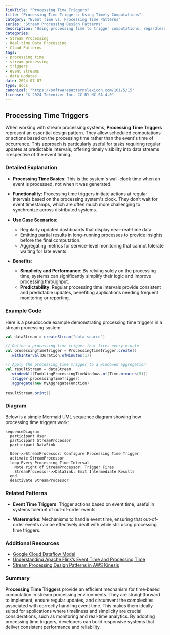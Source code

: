 ```yaml
---
linkTitle: "Processing Time Triggers"
title: "Processing Time Triggers: Using Timely Computations"
category: "Event Time vs. Processing Time Patterns"
series: "Stream Processing Design Patterns"
description: "Using processing time to trigger computations, regardless of event time, useful for tasks that require regular updates."
categories:
- Stream Processing
- Real-time Data Processing
- Cloud Patterns
tags:
- processing time
- stream processing
- triggers
- event streams
- data updates
date: 2024-07-07
type: docs
canonical: "https://softwarepatternslexicon.com/101/5/15"
license: "© 2024 Tokenizer Inc. CC BY-NC-SA 4.0"
---
```


## Processing Time Triggers

When working with stream processing systems, **Processing Time Triggers** represent an essential design pattern. They allow scheduled computations or actions based on the processing time rather than the event's time of occurrence. This approach is particularly useful for tasks requiring regular updates at predictable intervals, offering timely visibility into data streams irrespective of the event timing.

### Detailed Explanation

- **Processing Time Basics**: This is the system's wall-clock time when an event is processed, not when it was generated.
  
- **Functionality**: Processing time triggers initiate actions at regular intervals based on the processing system's clock. They don’t wait for event timestamps, which are often much more challenging to synchronize across distributed systems.

- **Use Case Scenarios**: 
  - Regularly updated dashboards that display near-real-time data.
  - Emitting partial results in long-running processes to provide insights before the final computation.
  - Aggregating metrics for service-level monitoring that cannot tolerate waiting for late events.

- **Benefits**:
  - **Simplicity and Performance**: By relying solely on the processing time, systems can significantly simplify their logic and improve processing throughput.
  - **Predictability**: Regular processing time intervals provide consistent and predictable updates, benefiting applications needing frequent monitoring or reporting.

### Example Code

Here is a pseudocode example demonstrating processing time triggers in a stream processing system:

```scala
val dataStream = createStream("data-source")

// Define a processing time trigger that fires every minute
val processingTimeTrigger = ProcessingTimeTrigger.create()
  .withInterval(Duration.ofMinutes(1))

// Apply the processing time trigger to a windowed aggregation
val resultStream = dataStream
  .windowAll(TumblingProcessingTimeWindows.of(Time.minutes(5)))
  .trigger(processingTimeTrigger)
  .aggregate(new MyAggregateFunction)
  
resultStream.print()
```

### Diagram

Below is a simple Mermaid UML sequence diagram showing how processing time triggers work:

```mermaid
sequenceDiagram
  participant User
  participant StreamProcessor
  participant DataSink

  User->>StreamProcessor: Configure Processing Time Trigger
  activate StreamProcessor
  loop Every Processing Time Interval
    Note right of StreamProcessor: Trigger Fires
    StreamProcessor->>DataSink: Emit Intermediate Results
  end
  deactivate StreamProcessor
```

### Related Patterns

- **Event Time Triggers**: Trigger actions based on event time, useful in systems tolerant of out-of-order events.
  
- **Watermarks**: Mechanisms to handle event time, ensuring that out-of-order events can be effectively dealt with while still using processing time triggers.

### Additional Resources

- [Google Cloud Dataflow Model](https://cloud.google.com/dataflow/model)
- [Understanding Apache Flink’s Event Time and Processing Time](https://flink.apache.org/)
- [Stream Processing Design Patterns in AWS Kinesis](https://aws.amazon.com/kinesis/)

### Summary

**Processing Time Triggers** provide an efficient mechanism for time-based computation in stream processing environments. They are straightforward to implement, ensure regular updates, and circumvent the complexities associated with correctly handling event time. This makes them ideally suited for applications where timeliness and simplicity are crucial considerations, such as monitoring and real-time analytics. By adopting processing time triggers, developers can build responsive systems that deliver consistent performance and reliability.
